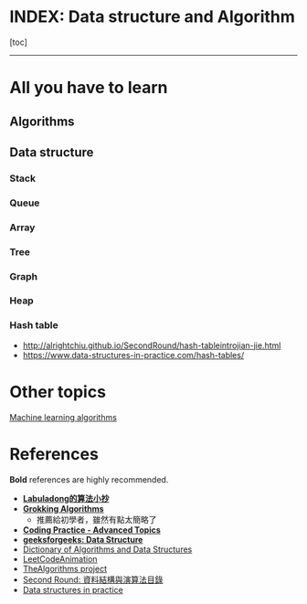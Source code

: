 # INDEX: Data structure and Algorithm

[toc]

----
  
# All you have to learn
   
## Algorithms
   
## Data structure
   
### Stack
   
### Queue
   
### Array
   
### Tree
   
### Graph
   
### Heap
   
### Hash table
   
* http://alrightchiu.github.io/SecondRound/hash-tableintrojian-jie.html
* https://www.data-structures-in-practice.com/hash-tables/
   
# Other topics
   
[Machine learning algorithms](../ML/ML_index.md)

# References
**Bold** references are highly recommended.
* [**Labuladong的算法小抄**](https://labuladong.github.io/algo/)
* [**Grokking Algorithms**](https://livebook.manning.com/book/grokking-algorithms/about-this-book/)
	* 推薦給初學者，雖然有點太簡略了 
* [**Coding Practice - Advanced Topics**](https://po-jen.gitbooks.io/coding-practice-advanced-topics/content/)
* [**geeksforgeeks: Data Structure**](https://www.geeksforgeeks.org/data-structures/)
* [Dictionary of Algorithms and Data Structures](https://xlinux.nist.gov/dads/)
* [LeetCodeAnimation](https://github.com/MisterBooo/LeetCodeAnimation)
* [TheAlgorithms project](https://github.com/TheAlgorithms)
* [Second Round: 資料結構與演算法目錄](http://alrightchiu.github.io/SecondRound/mu-lu-yan-suan-fa-yu-zi-liao-jie-gou.html)
* [Data structures in practice](https://www.data-structures-in-practice.com/)